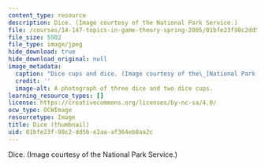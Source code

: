 ```yaml
---
content_type: resource
description: Dice. (Image courtesy of the National Park Service.)
file: /courses/14-147-topics-in-game-theory-spring-2005/01bfe23f98c2dd5be2aaaf364eb8aa2c_14-147s05-th.jpg
file_size: 5502
file_type: image/jpeg
hide_download: true
hide_download_original: null
image_metadata:
  caption: "Dice cups and dice. (Image courtesy of the\_[National Park Service](https://www.nps.gov/index.htm).)"
  credit: ''
  image-alt: A photograph of three dice and two dice cups.
learning_resource_types: []
license: https://creativecommons.org/licenses/by-nc-sa/4.0/
ocw_type: OCWImage
resourcetype: Image
title: Dice (thumbnail)
uid: 01bfe23f-98c2-dd5b-e2aa-af364eb8aa2c
---
```

Dice. (Image courtesy of the National Park Service.)